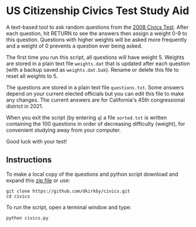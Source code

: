 # US Citizenship Civics Test Study Aid

A text-based tool to ask random questions from the [2008 Civics Test](https://www.uscis.gov/sites/default/files/document/questions-and-answers/100q.txt).  After each question, hit RETURN to see the answers then assign a weight 0-9 to this question. Questions with higher weights will be asked more frequently and a weight of 0 prevents a question ever being asked.

The first time you run this script, all questions will have weight 5.  Weights are stored in a plain text file `weights.dat` that is updated after each question (with a backup saved as `weights.dat.bak`).  Rename or delete this file to reset all weights to 5.

The questions are stored in a plain text file `questions.txt`. Some answers depend on your current elected officials but you can edit this file to make any changes.  The current answers are for California's 45th congressional district in 2021.

When you exit the script (by entering `q`) a file `sorted.txt` is written containing the 100 questions in order of decreasing difficulty (weight), for convenient studying away from your computer.

Good luck with your test!

## Instructions

To make a local copy of the questions and python script download and expand this [zip file](https://github.com/dkirkby/civics/archive/1.0.zip) or use:
```
git clone https://github.com/dkirkby/civics.git
cd civics
```
To run the script, open a terminal window and type:
```
python civics.py
```
